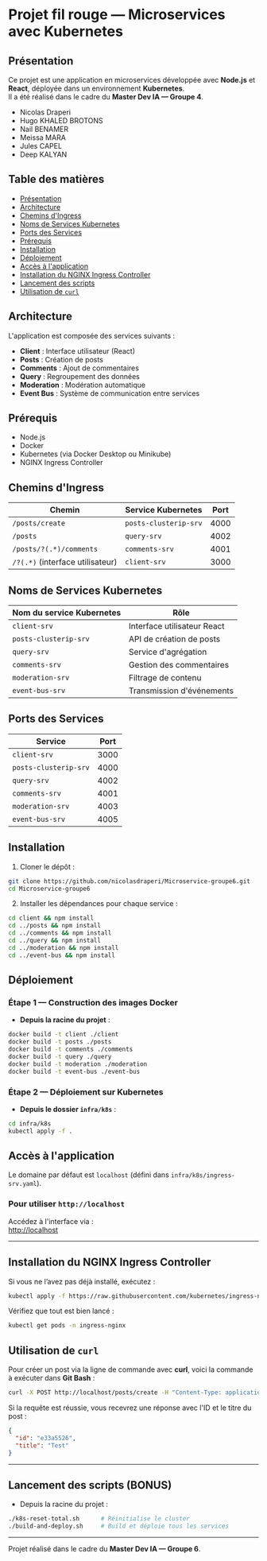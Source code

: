
# Projet fil rouge — Microservices avec Kubernetes

## Présentation

Ce projet est une application en microservices développée avec **Node.js** et **React**, déployée dans un environnement **Kubernetes**.  
Il a été réalisé dans le cadre du **Master Dev IA — Groupe 4**.
 - Nicolas Draperi
 - Hugo KHALED BROTONS
 - Nail BENAMER
 - Meissa MARA
 - Jules CAPEL
 - Deep KALYAN
 

## Table des matières

- [Présentation](#présentation)
- [Architecture](#architecture)
- [Chemins d'Ingress](#chemins-dingress)
- [Noms de Services Kubernetes](#noms-de-services-kubernetes)
- [Ports des Services](#ports-des-services)
- [Prérequis](#prérequis)
- [Installation](#installation)
- [Déploiement](#déploiement)
- [Accès à l'application](#accès-à-lapplication)
- [Installation du NGINX Ingress Controller](#installation-du-nginx-ingress-controller)
- [Lancement des scripts](#lancement-des-scripts)
- [Utilisation de `curl`](#utilisation-de-curl)

## Architecture

L'application est composée des services suivants :

- **Client** : Interface utilisateur (React)
- **Posts** : Création de posts
- **Comments** : Ajout de commentaires
- **Query** : Regroupement des données
- **Moderation** : Modération automatique
- **Event Bus** : Système de communication entre services

## Prérequis

- Node.js
- Docker
- Kubernetes (via Docker Desktop ou Minikube)
- NGINX Ingress Controller


## Chemins d'Ingress

| Chemin                                | Service Kubernetes       | Port |
|--------------------------------------|--------------------------|------|
| `/posts/create`                      | `posts-clusterip-srv`    | 4000 |
| `/posts`                             | `query-srv`              | 4002 |
| `/posts/?(.*)/comments`              | `comments-srv`           | 4001 |
| `/?(.*)` (interface utilisateur)     | `client-srv`             | 3000 |

## Noms de Services Kubernetes

| Nom du service Kubernetes | Rôle |
|---------------------------|------|
| `client-srv`              | Interface utilisateur React |
| `posts-clusterip-srv`     | API de création de posts |
| `query-srv`               | Service d'agrégation |
| `comments-srv`            | Gestion des commentaires |
| `moderation-srv`          | Filtrage de contenu |
| `event-bus-srv`           | Transmission d'événements |

## Ports des Services

| Service                | Port |
|------------------------|------|
| `client-srv`           | 3000 |
| `posts-clusterip-srv`  | 4000 |
| `query-srv`            | 4002 |
| `comments-srv`         | 4001 |
| `moderation-srv`       | 4003 |
| `event-bus-srv`        | 4005 |

## Installation

1. Cloner le dépôt :

```bash
git clone https://github.com/nicolasdraperi/Microservice-groupe6.git
cd Microservice-groupe6
```

2. Installer les dépendances pour chaque service :

```bash
cd client && npm install
cd ../posts && npm install
cd ../comments && npm install
cd ../query && npm install
cd ../moderation && npm install
cd ../event-bus && npm install
```

## Déploiement

### Étape 1 — Construction des images Docker  

- **Depuis la racine du projet** :

```bash
docker build -t client ./client
docker build -t posts ./posts
docker build -t comments ./comments
docker build -t query ./query
docker build -t moderation ./moderation
docker build -t event-bus ./event-bus
```

### Étape 2 — Déploiement sur Kubernetes  

- **Depuis le dossier `infra/k8s`** :

```bash
cd infra/k8s
kubectl apply -f .
```

## Accès à l'application

Le domaine par défaut est `localhost` (défini dans `infra/k8s/ingress-srv.yaml`).

### Pour utiliser `http://localhost`

Accédez à l'interface via :  
[http://localhost](http://localhost)

---

## Installation du NGINX Ingress Controller

Si vous ne l’avez pas déjà installé, exécutez :

```bash
kubectl apply -f https://raw.githubusercontent.com/kubernetes/ingress-nginx/controller-v1.9.4/deploy/static/provider/cloud/deploy.yaml
```

Vérifiez que tout est bien lancé :

```bash
kubectl get pods -n ingress-nginx
```

## Utilisation de `curl`

Pour créer un post via la ligne de commande avec **curl**, voici la commande à exécuter dans **Git Bash** :

```bash
curl -X POST http://localhost/posts/create -H "Content-Type: application/json" -d '{"title":"Test"}'
```

Si la requête est réussie, vous recevrez une réponse avec l'ID et le titre du post :

```json
{
  "id": "e33a5526",
  "title": "Test"
}
```

---

## Lancement des scripts (BONUS)

- Depuis la racine du projet :

```bash
./k8s-reset-total.sh      # Réinitialise le cluster
./build-and-deploy.sh     # Build et déploie tous les services
```

---

Projet réalisé dans le cadre du **Master Dev IA — Groupe 6**.
